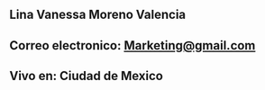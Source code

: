 ## Lina Vanessa Moreno Valencia 

## Correo electronico: Marketing@gmail.com

## Vivo en: Ciudad de Mexico 